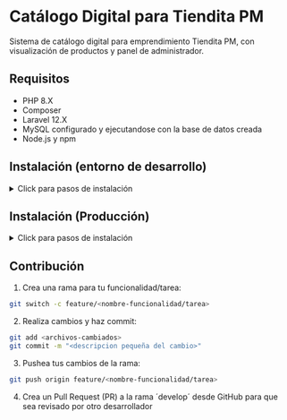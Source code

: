 # Catálogo Digital para Tiendita PM

Sistema de catálogo digital para emprendimiento Tiendita PM, con visualización de productos y panel de administrador.

## Requisitos

- PHP 8.X
- Composer
- Laravel 12.X
- MySQL configurado y ejecutandose con la base de datos creada
- Node.js y npm

## Instalación (entorno de desarrollo)

<details>

<summary>Click para pasos de instalación</summary>

### Instalando en entorno de desarrollo

1. Clonar el repositorio en el directorio deseado:

*Se recomienda clonar el repositorio usando SSH en lugar de URL web*

```bash
git clone git@github.com:garaneda21/catalogo-digital-tiendita-pm.git
cd catalogo-digital-tiendita-pm
```

2. Instalar dependendias de PHP y Node:

```bash
composer install && npm install
```

3. Configura el archivo ´.env´ a partir del de ejemplo para el entorno de desarrollo:

- Configurar principalmente la conexión a la base de datos

```bash
cp .env.example .env
```

4. En el archivo ´.env´, definir el correo y contraseña del SuperAdmin:
    
```bash
ADMIN_PASSWORD=<contraseña>
ADMIN_MAIL=admin@test.com
```


5. Generar clave de aplicación en archivo ´.env´:

```bash
php artisan key:generate
```

6. Enlazar el storage al directorio `/public`.

```bash
php artisan storage:link
```

7. Correr las migraciones de base de datos:

```bash
php artisan migrate
```

8. Iniciar servidor de desarrollo:

```bash
composer run dev
```

    
</details>

## Instalación (Producción)

<details>

<summary>Click para pasos de instalación</summary>

### Instalando en entorno de producción

Asumiendo que se instalará en un servidor usando Debian Linux, y que la base de
datos MySQL se encuentra funcionando (La base de datos puede ser externa o
estar instalada en el mismo servidor, luego configurar asegurarse de configurar
el archivo `.env`).

1. Clonar repositorio

```bash
git clone https://github.com/garaneda21/catalogo-digital-tiendita-pm.git
cd catalogo-digital-tiendita-pm
```

-  Configurar Proyecto

```bash
composer install && npm install
```

3. Configura el archivo ´.env´ a partir del de ejemplo:

```bash
cp .env.example .env
```

- Configurar los datos iniciales del Admin en las variables de entorno `ADMIN_PASSWORD` y `ADMIN_MAIL`.
- Configurar `APP_ENV=production`.
- Configurar `APP_DEBUG=false` para el entorno de producción.
- Configurar `APP_URL` con la URL que alojará la aplicación.
- Configurar la conexión a la base de datos
- Generar clave de aplicación en archivo ´.env´ con el comando `php artisan key:generate`.
- Enlazar el storage con el directorio `/public` con el comando `php artisan storage:link`.








Optimizar aplicación para producción

```bash
php artisan optimize
php artisan optimize:clear
php artisan config:cache
php artisan event:cache
php artisan route:cache
php artisan view:cache
```


3. Instalar servidor web NGINX

```bash
sudo apt install nginx
```

Comprobar que está funcionando NGINX
- Se puede usar el comando `curl http://localhost:80` o abrir el mismo url en el navegador.
- También se puede comprobar con el comando `systemctl status nginx`.

</details>

## Contribución

1. Crea una rama para tu funcionalidad/tarea:

```bash
git switch -c feature/<nombre-funcionalidad/tarea>
```

2. Realiza cambios y haz commit:

```bash
git add <archivos-cambiados>
git commit -m "<descripcion pequeña del cambio>"
```

3. Pushea tus cambios de la rama:

```bash
git push origin feature/<nombre-funcionalidad/tarea> 
```

4. Crea un Pull Request (PR) a la rama ´develop´ desde GitHub para que sea revisado por otro desarrollador
